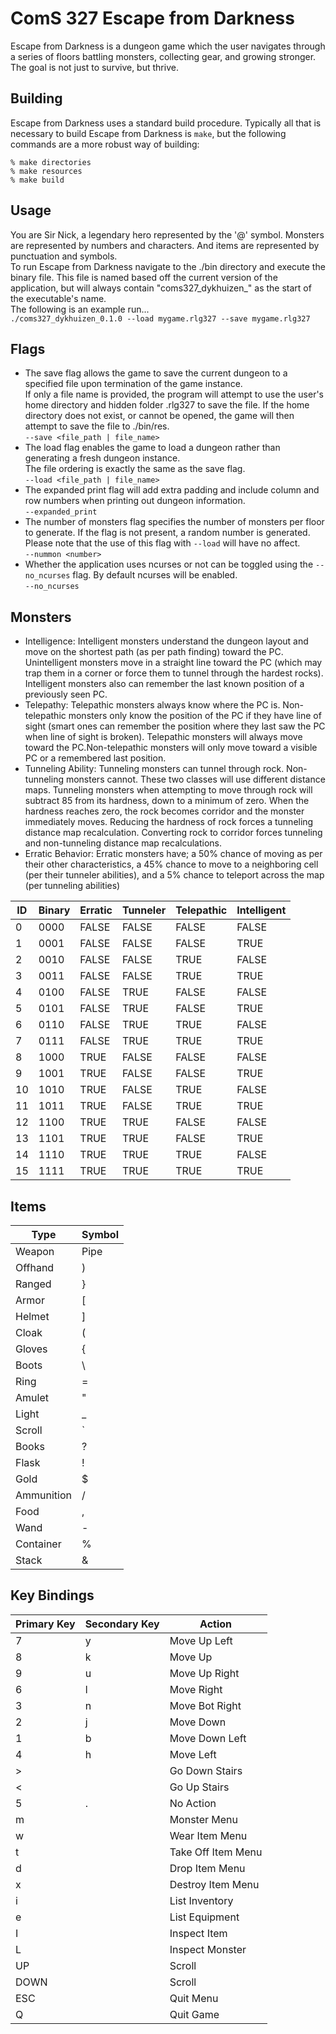 # ComS 327 Escape from Darkness #

Escape from Darkness is a dungeon game which the user navigates through a series of floors battling monsters, collecting gear, and growing stronger. The goal is not just to survive, but thrive.

## Building ##
Escape from Darkness uses a standard build procedure. Typically all that is necessary to build Escape from Darkness is `make`, but the following commands are a more robust way of building:

    % make directories
    % make resources
    % make build

## Usage
You are Sir Nick, a legendary hero represented by the '@' symbol. Monsters are represented by numbers and characters. And items are represented by punctuation and symbols.
<br>
To run Escape from Darkness navigate to the ./bin directory and execute the binary file. This file is named based off the current version of the application, but will always contain "coms327_dykhuizen_" as the start of the executable's name.
<br>
The following is an example run...
<br>
`./coms327_dykhuizen_0.1.0 --load mygame.rlg327 --save mygame.rlg327`

## Flags
* The save flag allows the game to save the current dungeon to a specified file upon termination of the game instance.<br>If only a file name is provided, the program will attempt to use the user's home directory and hidden folder .rlg327 to save the file. If the home directory does not exist, or cannot be opened, the game will then attempt to save the file to ./bin/res.<br>`--save <file_path | file_name>`
* The load flag enables the game to load a dungeon rather than generating a fresh dungeon instance.<br>The file ordering is exactly the same as the save flag.<br>`--load <file_path | file_name>`
* The expanded print flag will add extra padding and include column and row numbers when printing out dungeon information.<br>`--expanded_print`
* The number of monsters flag specifies the number of monsters per floor to generate. If the flag is not present, a random number is generated. Please note that the use of this flag with `--load` will have no affect.<br>`--nummon <number>`
* Whether the application uses ncurses or not can be toggled using the `--no_ncurses` flag. By default ncurses will be enabled.<br>`--no_ncurses`

## Monsters
* Intelligence: Intelligent monsters understand the dungeon layout and move on the shortest path (as per path finding) toward the PC. Unintelligent monsters move in a straight line toward the PC (which may trap them in a corner or force them to tunnel through the hardest rocks). Intelligent monsters also can remember the last known position of a previously seen PC.
* Telepathy: Telepathic monsters always know where the PC is. Non-telepathic monsters only know the position of the PC if they have line of sight (smart ones can remember the position where they last saw the PC when line of sight is broken). Telepathic monsters will always move toward the PC.Non-telepathic monsters will only move toward a visible PC or a remembered last position.
* Tunneling Ability: Tunneling monsters can tunnel through rock. Non-tunneling monsters cannot. These two classes will use different distance maps. Tunneling monsters when attempting to move through rock will subtract 85 from its hardness, down to a minimum of zero. When the hardness reaches zero, the rock becomes corridor and the monster immediately moves. Reducing the hardness
of rock forces a tunneling distance map recalculation. Converting rock to corridor forces tunneling and non-tunneling distance map recalculations.
* Erratic Behavior: Erratic monsters have; a 50% chance of moving as per their other characteristics, a 45% chance to move to a neighboring cell (per their tunneler abilities), and a 5% chance to teleport across the map (per tunneling abilities)

| ID | Binary | Erratic | Tunneler | Telepathic | Intelligent |
|----|--------|---------|----------|------------|-------------|
|  0 |  0000  | FALSE   | FALSE    | FALSE      | FALSE       |
|  1 |  0001  | FALSE   | FALSE    | FALSE      | TRUE        |
|  2 |  0010  | FALSE   | FALSE    | TRUE       | FALSE       |
|  3 |  0011  | FALSE   | FALSE    | TRUE       | TRUE        |
|  4 |  0100  | FALSE   | TRUE     | FALSE      | FALSE       |
|  5 |  0101  | FALSE   | TRUE     | FALSE      | TRUE        |
|  6 |  0110  | FALSE   | TRUE     | TRUE       | FALSE       |
|  7 |  0111  | FALSE   | TRUE     | TRUE       | TRUE        |
|  8 |  1000  | TRUE    | FALSE    | FALSE      | FALSE       |
|  9 |  1001  | TRUE    | FALSE    | FALSE      | TRUE        |
| 10 |  1010  | TRUE    | FALSE    | TRUE       | FALSE       |
| 11 |  1011  | TRUE    | FALSE    | TRUE       | TRUE        |
| 12 |  1100  | TRUE    | TRUE     | FALSE      | FALSE       |
| 13 |  1101  | TRUE    | TRUE     | FALSE      | TRUE        |
| 14 |  1110  | TRUE    | TRUE     | TRUE       | FALSE       |
| 15 |  1111  | TRUE    | TRUE     | TRUE       | TRUE        |

## Items
|     Type     | Symbol |
|--------------|--------|
| Weapon       |   Pipe |
| Offhand      |      ) |
| Ranged       |      } |
| Armor        |      [ |
| Helmet       |      ] |
| Cloak        |      ( |
| Gloves       |      { |
| Boots        |      \ |
| Ring         |      = |
| Amulet       |      " |
| Light        |      _ |
| Scroll       |      ` |
| Books        |      ? |
| Flask        |      ! |
| Gold         |      $ |
| Ammunition   |      / |
| Food         |      , |
| Wand         |      - |
| Container    |      % |
| Stack        |      & |


## Key Bindings
|  Primary Key  | Secondary Key |      Action        |
|---------------|---------------|--------------------|
|             7 |             y | Move Up Left       |
|             8 |             k | Move Up            |
|             9 |             u | Move Up Right      |
|             6 |             l | Move Right         | 
|             3 |             n | Move Bot Right     |
|             2 |             j | Move Down          |
|             1 |             b | Move Down Left     |
|             4 |             h | Move Left          |
|             > |               | Go Down Stairs     |
|             < |               | Go Up Stairs       |
|             5 |             . | No Action          |
|             m |               | Monster Menu       |
|             w |               | Wear Item Menu     |
|             t |               | Take Off Item Menu |
|             d |               | Drop Item Menu     |
|             x |               | Destroy Item Menu  |
|             i |               | List Inventory     |
|             e |               | List Equipment     |
|             I |               | Inspect Item       |
|             L |               | Inspect Monster    |
|            UP |               | Scroll             |
|          DOWN |               | Scroll             |
|           ESC |               | Quit Menu          |
|             Q |               | Quit Game          |
